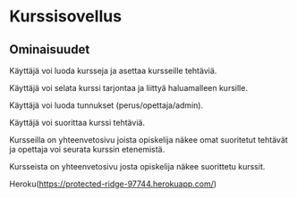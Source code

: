 # Kurssisovellus

## Ominaisuudet

Käyttäjä voi luoda kursseja ja asettaa kursseille tehtäviä.

Käyttäjä voi selata kurssi tarjontaa ja liittyä haluamalleen kursille.

Käyttäjä voi luoda tunnukset (perus/opettaja/admin).

Käyttäjä voi suorittaa kurssi tehtäviä.

Kursseilla on yhteenvetosivu joista opiskelija näkee omat suoritetut tehtävät ja opettaja voi seurata kurssin etenemistä.

Kursseista on yhteenvetosivu josta opiskelija näkee suorittetu kurssit.

Heroku(https://protected-ridge-97744.herokuapp.com/)

